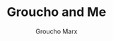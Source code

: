 ---
title: "Groucho and Me"
subtitle: ""
description: ""
layout: book
author: Groucho Marx
started: 2016-07-29
read: 2016-07-29
status: read
rating: 4
color: 
cover: 
pages: 376
link: 
---
